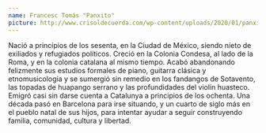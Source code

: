 ```yaml
---
name: Francesc Tomás "Panxito"
picture: http://www.crisoldecuerda.com/wp-content/uploads/2020/01/panxito-500x500.jpg
---
```


Nació a principios de los sesenta, en la Ciudad de México, siendo nieto de exiliados y refugiados políticos.
Creció en la Colonia Condesa, al lado de la Roma, y en la colonia catalana al mismo tiempo. Acabó abandonando felizmente sus estudios formales de piano, guitarra clásica y etnomusicología y se sumergió sin remedio en los fandangos de Sotavento, las topadas de huapango serrano y las profundidades del violín huasteco. Emigró casi sin darse cuenta a Catalunya a principios de los ochenta. Una década pasó en Barcelona para irse situando, y un cuarto de siglo más en el pueblo natal de sus hijos, para intentar ayudar a seguir construyendo familia, comunidad, cultura y libertad.
